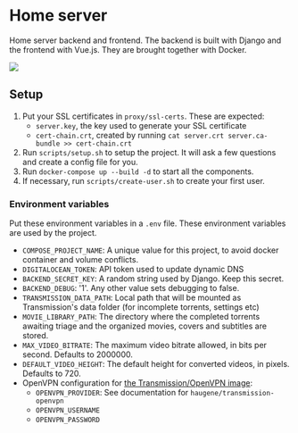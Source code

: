# Home server

Home server backend and frontend. The backend is built with Django and the frontend with Vue.js. They are brought together with Docker.

![](http://nicolasbouliane.com/files/homeserver/covers.png)

## Setup

1. Put your SSL certificates in `proxy/ssl-certs`. These are expected:
    * `server.key`, the key used to generate your SSL certificate
    * `cert-chain.crt`, created by running `cat server.crt server.ca-bundle >> cert-chain.crt`
2. Run `scripts/setup.sh` to setup the project. It will ask a few questions and create a config file for you.
3. Run `docker-compose up --build -d` to start all the components.
4. If necessary, run `scripts/create-user.sh` to create your first user.

### Environment variables

Put these environment variables in a `.env` file. These environment variables are used by the project.

* `COMPOSE_PROJECT_NAME`: A unique value for this project, to avoid docker container and volume conflicts.
* `DIGITALOCEAN_TOKEN`: API token used to update dynamic DNS
* `BACKEND_SECRET_KEY`: A random string used by Django. Keep this secret.
* `BACKEND_DEBUG`: '1'. Any other value sets debugging to false.
* `TRANSMISSION_DATA_PATH`: Local path that will be mounted as Transmission's data folder (for incomplete torrents, settings etc)
* `MOVIE_LIBRARY_PATH`: The directory where the completed torrents awaiting triage and the organized movies, covers and subtitles are stored.
* `MAX_VIDEO_BITRATE`: The maximum video bitrate allowed, in bits per second. Defaults to 2000000.
* `DEFAULT_VIDEO_HEIGHT`: The default height for converted videos, in pixels. Defaults to 720.
* OpenVPN configuration for [the Transmission/OpenVPN image](https://hub.docker.com/r/haugene/transmission-openvpn/):
    * `OPENVPN_PROVIDER`: See documentation for `haugene/transmission-openvpn`
    * `OPENVPN_USERNAME`
    * `OPENVPN_PASSWORD`
